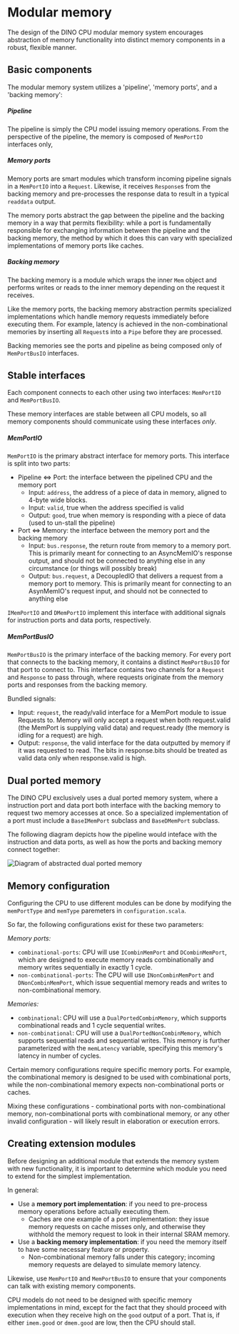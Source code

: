 # Modular memory

The design of the DINO CPU modular memory system encourages abstraction of memory functionality into distinct memory components in a robust, flexible manner.

## Basic components

The modular memory system utilizes a 'pipeline', 'memory ports', and a 'backing memory':

##### Pipeline
The pipeline is simply the CPU model issuing memory operations. From the perspective of the pipeline, the memory is composed of `MemPortIO` interfaces only, 

##### Memory ports
Memory ports are smart modules which transform incoming pipeline signals in a `MemPortIO` into a `Request`. Likewise, it receives `Response`s from the backing memory and pre-processes the response data to result in a typical `readdata` output.

The memory ports abstract the gap between the pipeline and the backing memory in a way that permits flexibility: while a port is fundamentally responsible for exchanging information between the pipeline and the backing memory, the method by which it does this can vary with specialized implementations of memory ports like caches.

##### Backing memory
The backing memory is a module which wraps the inner `Mem` object and performs writes or reads to the inner memory depending on the request it receives.

Like the memory ports, the backing memory abstraction permits specialized implementations which handle memory requests immediately before executing them. For example, latency is achieved in the non-combinational memories by inserting all `Request`s into a `Pipe` before they are processed.

Backing memories see the ports and pipeline as being composed only of `MemPortBusIO` interfaces.

## Stable interfaces
Each component connects to each other using two interfaces: `MemPortIO` and `MemPortBusIO`. 

These memory interfaces are stable between all CPU models, so all memory components should communicate using these 
interfaces _only_. 


##### MemPortIO
`MemPortIO` is the primary abstract interface for memory ports. This interface is split into two parts: 

- Pipeline <=> Port: the interface between the pipelined CPU and the memory port
  * Input:  `address`, the address of a piece of data in memory, aligned to 4-byte wide blocks. 
  * Input:  `valid`, true when the address specified is valid
  * Output: `good`, true when memory is responding with a piece of data (used to un-stall the pipeline)
- Port <=> Memory: the interface between the memory port and the backing memory
  * Input:  `bus.response`, the return route from memory to a memory port. This is primarily meant for connecting to an AsyncMemIO's response output, and should not be connected to anything else in any circumstance (or things will possibly break) 
  * Output: `bus.request`, a DecoupledIO that delivers a request from a memory port to memory. This is primarily meant for connecting to an AsynMemIO's request input, and should not be connected to anything else

`IMemPortIO` and `DMemPortIO` implement this interface with additional signals for instruction ports and data ports, respectively.

##### MemPortBusIO

`MemPortBusIO` is the primary interface of the backing memory. For every port that connects to the backing memory, it contains a distinct `MemPortBusIO` for that port to connect to.
This interface contains two channels for a `Request` and `Response` to pass through, where requests originate from the memory ports and responses from the backing memory.

Bundled signals:
- Input:  `request`, the ready/valid interface for a MemPort module to issue Requests to. Memory will only accept a request when both request.valid (the MemPort is supplying valid data) and request.ready (the memory is idling for a request) are high.
- Output: `response`, the valid interface for the data outputted by memory if it was requested to read. The bits in response.bits should be treated as valid data only when response.valid is high.

## Dual ported memory
The DINO CPU exclusively uses a dual ported memory system, where a instruction port and data port both interface 
with the backing memory to request two memory accesses at once. So a specialized implementation of a port
must include a `BaseIMemPort` subclass and `BaseDMemPort` subclass. 

The following diagram depicts how the pipeline would inteface with the instruction and data ports, as well as how the ports and backing memory connect together:

![Diagram of abstracted dual ported memory](./memory-connections.svg)

## Memory configuration

Configuring the CPU to use different modules can be done by modifying the `memPortType` and `memType` paremeters
in `configuration.scala`. 

So far, the following configurations exist for these two parameters: 

*Memory ports:*

- `combinational-ports`: CPU will use `ICombinMemPort` and `DCombinMemPort`, which are designed to execute memory reads combinationally and memory writes sequentially in exactly 1 cycle.
- `non-combinational-ports`: The CPU will use `INonCombinMemPort` and `DNonCombinMemPort`, which issue sequential memory reads and writes to non-combinational memory.

*Memories:*

- `combinational`: CPU will use a `DualPortedCombinMemory`, which supports combinational reads and 1 cycle sequential writes.
- `non-combinational`: CPU will use a `DualPortedNonCombinMemory`, which supports sequential reads and sequential writes. This memory is further parameterized with the `memLatency` variable, specifying this memory's latency in number of cycles.

Certain memory configurations require specific memory ports. For example, the combinational memory is designed to be used with combinational ports, while the non-combinational memory expects non-combinational ports or caches. 

Mixing these configurations - combinational ports with non-combinational memory, non-combinational ports with combinational memory, or any other invalid configuration - will likely result in elaboration or execution errors.

## Creating extension modules
Before designing an additional module that extends the memory system with new functionality, it is important to determine which module you need to extend for the simplest implementation.

In general: 
- Use a **memory port implementation**: if you need to pre-process memory operations before actually executing them. 
    - Caches are one example of a port implementation: they issue memory requests on cache misses only, and otherwise they withhold the memory request to look in their internal SRAM memory.
- Use a **backing memory implementation**: if you need the memory itself to have some necessary feature or property. 
    - Non-combinational memory falls under this category; incoming memory requests are delayed to simulate memory latency.

Likewise, use `MemPortIO` and `MemPortBusIO` to ensure that your components can talk with existing memory components.

CPU models do not need to be designed with specific memory implementations in mind, except for the fact that they should proceed with execution when they receive high on the `good` output of a port. That is, if either `imem.good` or `dmem.good` are low, then the CPU should stall.
